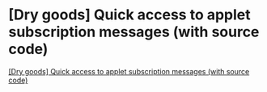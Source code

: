 # [Dry goods] Quick access to applet subscription messages (with source code)
[[Dry goods] Quick access to applet subscription messages (with source code)](https://aiwithcloud.com/2022/09/15/dry_goods_quick_access_to_applet_subscription_messages_with_source_code/)